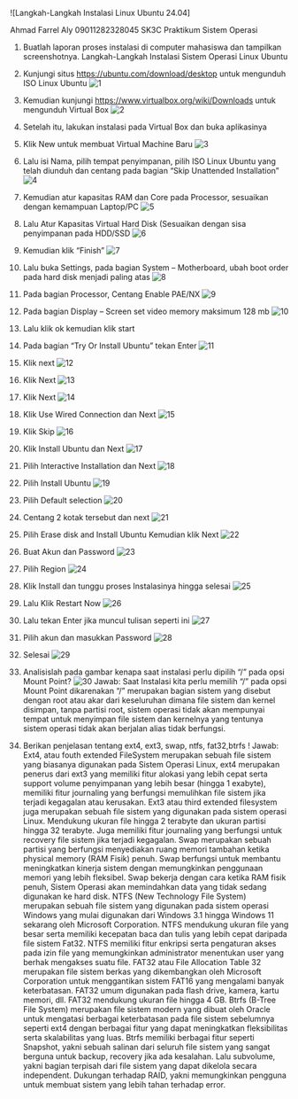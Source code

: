 ![Langkah-Langkah Instalasi Linux Ubuntu 24.04]

Ahmad Farrel Aly
09011282328045
SK3C
Praktikum Sistem Operasi
1.	Buatlah laporan proses instalasi di computer mahasiswa dan tampilkan screenshotnya.
Langkah-Langkah Instalasi Sistem Operasi Linux Ubuntu 

1.	Kunjungi situs https://ubuntu.com/download/desktop untuk mengunduh ISO Linux Ubuntu ![1](./Word/1.png)
2.	Kemudian kunjungi https://www.virtualbox.org/wiki/Downloads untuk mengunduh Virtual Box ![2](./Word/2.png)
3.	Setelah itu, lakukan instalasi pada Virtual Box dan buka aplikasinya
4.	Klik New untuk membuat Virtual Machine Baru ![3](./Word/3.png)
5.	Lalu isi Nama, pilih tempat penyimpanan, pilih ISO Linux Ubuntu yang telah diunduh dan centang pada bagian “Skip Unattended Installation” ![4](./Word/4.png)
6.	Kemudian atur kapasitas RAM dan Core pada Processor, sesuaikan dengan kemampuan Laptop/PC ![5](./Word/5.png)
7.	Lalu Atur Kapasitas Virtual Hard Disk (Sesuaikan dengan sisa penyimpanan pada HDD/SSD ![6](./Word/6.png)
8.	Kemudian klik “Finish” ![7](./Word/7.png)
9.	Lalu buka Settings, pada bagian System – Motherboard, ubah boot order pada hard disk menjadi paling atas ![8](./Word/8.png)
10.	Pada bagian Processor, Centang Enable PAE/NX ![9](./Word/9.png)
11.	Pada bagian Display – Screen set video memory maksimum 128 mb ![10](./Word/10.png)
12.	Lalu klik ok kemudian klik start 
13.	Pada bagian “Try Or Install Ubuntu” tekan Enter ![11](./Word/11.png)
14.	Klik next ![12](./Word/12.png)
15.	Klik Next ![13](./Word/13.png)
16.	Klik Next ![14](./Word/14.png)
17.	Klik Use Wired Connection dan Next ![15](./Word/15.png)
18.	Klik Skip ![16](./Word/16.png)
19.	Klik Install Ubuntu dan Next ![17](./Word/17.png)
20.	Pilih Interactive Installation dan Next ![18](./Word/18.png)
21.	Pilih Install Ubuntu ![19](./Word/19.png)
22.	Pilih Default selection ![20](./Word/20.png)
23.	Centang 2 kotak tersebut dan next ![21](./Word/21.png)
24.	Pilih Erase disk and Install Ubuntu Kemudian klik Next ![22](./Word/22.png)
25.	Buat Akun dan Password ![23](./Word/23.png)
26.	Pilih Region ![24](./Word/24.png)
27.	Klik Install dan tunggu proses Instalasinya hingga selesai ![25](./Word/25.png)
28.	Lalu Klik Restart Now ![26](./Word/26.png)
29.	Lalu tekan Enter jika muncul tulisan seperti ini ![27](./Word/27.png)
30.	Pilih akun dan masukkan Password ![28](./Word/28.png)
31.	Selesai ![29](./Word/29.png)

2.	Analisislah pada gambar kenapa saat instalasi perlu dipilih “/” pada opsi Mount Point? ![30](./Word/30.png)
Jawab:
Saat Instalasi kita perlu memilih “/” pada opsi Mount Point dikarenakan “/” merupakan bagian sistem yang disebut dengan root atau akar dari keseluruhan dimana file sistem dan kernel disimpan, tanpa partisi root, sistem operasi tidak akan mempunyai tempat untuk menyimpan file sistem dan kernelnya yang tentunya sistem operasi tidak akan berjalan alias tidak berfungsi.
3.	Berikan penjelasan tentang ext4, ext3, swap, ntfs, fat32,btrfs !
Jawab:
Ext4, atau fouth extended FileSystem merupakan sebuah file sistem yang biasanya digunakan pada Sistem Operasi Linux, ext4 merupakan penerus dari ext3 yang memiliki fitur alokasi yang lebih cepat serta support volume penyimpanan yang lebih besar (hingga 1 exabyte), memiliki fitur journaling yang berfungsi memulihkan file sistem jika terjadi kegagalan atau kerusakan. 
Ext3 atau third extended filesystem juga merupakan sebuah file sistem yang digunakan pada sistem operasi Linux. Mendukung ukuran file hingga 2 terabyte dan ukuran partisi hingga 32 terabyte. Juga memiliki fitur journaling yang berfungsi untuk recovery file sistem jika terjadi kegagalan. 
Swap merupakan sebuah partisi yang berfungsi menyediakan ruang memori tambahan ketika physical memory (RAM Fisik) penuh. Swap berfungsi untuk membantu meningkatkan kinerja sistem dengan memungkinkan penggunaan memori yang lebih fleksibel. Swap bekerja dengan cara ketika RAM fisik penuh, Sistem Operasi akan memindahkan data yang tidak sedang digunakan ke hard disk.
NTFS (New Technology File System) merupakan sebuah file sistem yang digunakan pada sistem operasi Windows yang mulai digunakan dari Windows 3.1 hingga Windows 11 sekarang oleh Microsoft Corporation. NTFS mendukung ukuran file yang besar serta memiliki kecepatan baca dan tulis yang lebih cepat daripada file sistem Fat32. NTFS memiliki fitur enkripsi serta pengaturan akses pada izin file yang memungkinkan administrator menentukan user yang berhak mengakses suatu file. 
FAT32 atau File Allocation Table 32 merupakan file sistem berkas yang dikembangkan oleh Microsoft Corporation untuk menggantikan sistem FAT16 yang mengalami banyak keterbatasan. FAT32 umum digunakan pada flash drive, kamera, kartu memori, dll. FAT32 mendukung ukuran file hingga 4 GB.
 Btrfs (B-Tree File System) merupakan file sistem modern yang dibuat oleh Oracle untuk mengatasi berbagai keterbatasan pada file sistem sebelumnya seperti ext4 dengan berbagai fitur yang dapat meningkatkan fleksibilitas serta skalabilitas yang luas. Btrfs memiliki berbagai fitur seperti Snapshot, yakni sebuah salinan dari seluruh file sistem yang sangat berguna untuk backup, recovery jika ada kesalahan. Lalu subvolume, yakni bagian terpisah dari file sistem yang dapat dikelola secara independent. Dukungan terhadap RAID, yakni memungkinkan pengguna untuk membuat sistem yang lebih tahan terhadap error.

